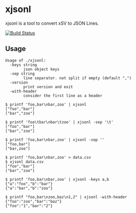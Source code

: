 # xjsonl

xjsonl is a tool to convert xSV to JSON Lines.

[![Build Status](https://travis-ci.org/winebarrel/xjsonl.svg?branch=master)](https://travis-ci.org/winebarrel/xjsonl)

## Usage

```
Usage of ./xjsonl:
  -keys string
    	json object keys
  -sep string
    	line separator. not split if empty (default ",")
  -version
    	print version and exit
  -with-header
    	consider the first line as a header
```

```
$ printf 'foo,bar\nbar,zoo' | xjsonl
["foo","bar"]
["bar","zoo"]

$ printf 'foo\tbar\nbar\tzoo' | xjsonl -sep '\t'
["foo","bar"]
["bar","zoo"]

$ printf 'foo,bar\nbar,zoo' | xjsonl -sep ''
["foo,bar"]
["bar,zoo"]

$ printf 'foo,bar\nbar,zoo' > data.csv
$ xjsonl data.csv
["foo","bar"]
["bar","zoo"]

$ printf 'foo,bar\nbar,zoo' | xjsonl -keys a,b
{"a":"foo","b":"bar"}
{"a":"bar","b":"zoo"}

$ printf "foo,bar\nzoo,baz\n1,2" | xjsonl -with-header
{"foo":"zoo","bar":"baz"}
{"foo":"1","bar":"2"}
```
